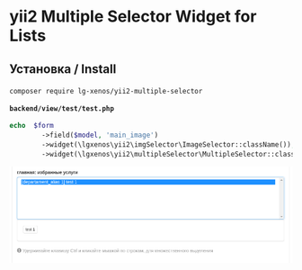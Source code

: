 # yii2 Multiple Selector Widget for Lists

## Установка / Install

`composer require lg-xenos/yii2-multiple-selector`

**`backend/view/test/test.php`**
```php
echo  $form
        ->field($model, 'main_image')
        ->widget(\lgxenos\yii2\imgSelector\ImageSelector::className());
        ->widget(\lgxenos\yii2\multipleSelector\MultipleSelector::className(), ['items' => SomeModel::getDropdownArray(), 'multiple' => 1]);
```

![about](about.png)

